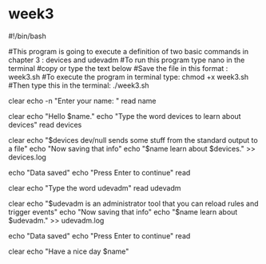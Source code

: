 # week3

#!/bin/bash

#This program is going to execute a definition of two basic commands in chapter 3 : devices and udevadm
#To run this program type nano in the terminal
#copy or type the text below
#Save the file in this format : week3.sh
#To execute the program in terminal type: chmod +x week3.sh
#Then type this in the terminal: ./week3.sh

clear
echo -n "Enter your name: "
read name

clear
echo "Hello $name."
echo "Type the word devices to learn about devices"
read devices

clear
echo "$devices dev/null sends some stuff from the standard output to a file"
echo "Now saving that info"
echo "$name learn about $devices." >> devices.log

echo "Data saved"
echo "Press Enter to continue"
read

clear
echo "Type the word udevadm"
read udevadm

clear
echo "$udevadm is an administrator tool that you can reload rules and trigger events"
echo "Now saving that info"
echo "$name learn about $udevadm." >> udevadm.log

echo "Data saved"
echo "Press Enter to continue"
read

clear
echo "Have a nice day $name"

